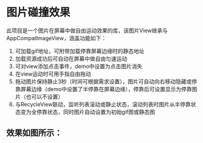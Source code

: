 # 图片碰撞效果
此项目是一个图片在屏幕中做自由运动效果的库，该图片View继承与AppCompatImageView，涵盖功能如下：

1. 可加载gif地址，可附带加载停靠屏幕边缘时的静态地址
2. 加载资源成功后可自动在屏幕中做自由匀速运动
3. 可对view添加点击事件，demo中设置为点击图片消失
4. 在view运动时可用手指自由拖动
5. 拖动图片保持静止3秒（时间可根据需求设置），图片可自动向右移动隐藏或停靠屏幕边缘（demo中设置了半停靠在屏幕边缘），停靠后可设置显示为停靠图片（也可以不设置）
6. 与RecycleView联动，监听列表滚动或静止状态，滚动列表时图片从半停靠状态变为全停靠状态，同时图片自动设置为初始gif图或静态图

## 效果如图所示：

